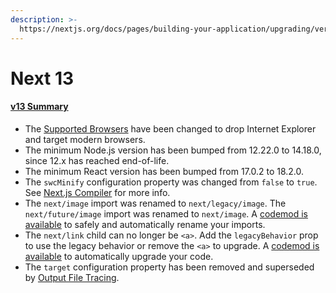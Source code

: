 ```yaml
---
description: >-
  https://nextjs.org/docs/pages/building-your-application/upgrading/version-13#v13-summary
---
```


# Next 13

#### [v13 Summary](https://nextjs.org/docs/pages/building-your-application/upgrading/version-13#v13-summary) <a href="#v13-summary" id="v13-summary"></a>

* The [Supported Browsers](https://nextjs.org/docs/architecture/supported-browsers) have been changed to drop Internet Explorer and target modern browsers.
* The minimum Node.js version has been bumped from 12.22.0 to 14.18.0, since 12.x has reached end-of-life.
* The minimum React version has been bumped from 17.0.2 to 18.2.0.
* The `swcMinify` configuration property was changed from `false` to `true`. See [Next.js Compiler](https://nextjs.org/docs/architecture/nextjs-compiler) for more info.
* The `next/image` import was renamed to `next/legacy/image`. The `next/future/image` import was renamed to `next/image`. A [codemod is available](https://nextjs.org/docs/pages/building-your-application/upgrading/codemods#next-image-to-legacy-image) to safely and automatically rename your imports.
* The `next/link` child can no longer be `<a>`. Add the `legacyBehavior` prop to use the legacy behavior or remove the `<a>` to upgrade. A [codemod is available](https://nextjs.org/docs/pages/building-your-application/upgrading/codemods#new-link) to automatically upgrade your code.
* The `target` configuration property has been removed and superseded by [Output File Tracing](https://nextjs.org/docs/pages/api-reference/next-config-js/output).

